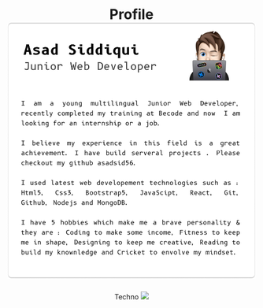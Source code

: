 

<h1 align="center"> Profile
  <img src="Title.png"/>
</h1>

<p align="center"> Techno
  <img src="techno.png"/>
</p>


